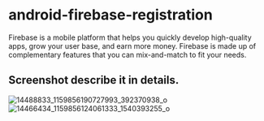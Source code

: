 # android-firebase-registration
Firebase is a mobile platform that helps you quickly develop high-quality apps, grow your user base, and earn more money. Firebase is made up of complementary features that you can mix-and-match to fit your needs. 

## Screenshot describe it in details.
![14488833_1159856190727993_392370938_o](https://cloud.githubusercontent.com/assets/13005159/18957393/b5ab6964-8680-11e6-9b29-c503bc9fc013.png)
![14466434_1159856124061333_1540393255_o](https://cloud.githubusercontent.com/assets/13005159/18957394/b5ad4ed2-8680-11e6-94e3-ef1d473eedea.png)
